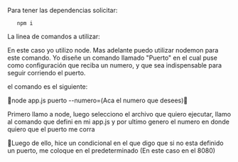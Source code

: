 Para tener las dependencias solicitar:

       npm i



La linea de comandos a utilizar:

En este caso yo utilizo node. Mas adelante puedo utilizar nodemon para este comando. Yo diseñe un comando llamado "Puerto" en el cual puse como configuración que reciba un numero, y que sea indispensable para seguir corriendo el puerto.

el comando es el siguiente:


🎇node app.js puerto --numero=(Aca el numero que desees)🎇


Primero llamo a node, luego selecciono el archivo que quiero ejecutar, llamo al comando que defini en mi app.js  y por ultimo genero el numero en donde quiero que el puerto me corra


🎇Luego de ello, hice un condicional en el que digo que si no esta definido un puerto, me coloque en el predeterminado (En este caso en el 8080)